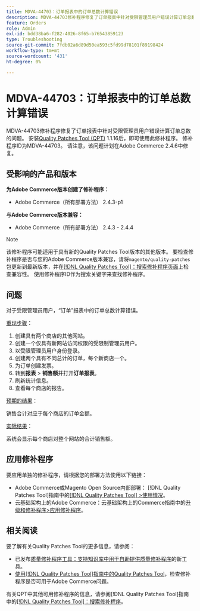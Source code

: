 ```yaml
---
title: MDVA-44703：订单报表中的订单总数计算错误
description: MDVA-44703修补程序修复了订单报表中针对受限管理员用户错误计算订单总数的问题。 安装[Quality Patches Tool (QPT)](https://experienceleague.adobe.com/en/docs/commerce-operations/tools/quality-patches-tool/quality-patches-tool-to-self-serve-quality-patches) 1.1.16后，即可使用此修补程序。 修补程序ID为MDVA-44703。 请注意，该问题计划在Adobe Commerce 2.4.6中修复。
feature: Orders
role: Admin
exl-id: bdd38ba6-f282-4026-8f65-b76543859123
type: Troubleshooting
source-git-commit: 7fdb02a6d89d50ea593c5fd99d78101f89198424
workflow-type: tm+mt
source-wordcount: '431'
ht-degree: 0%

---
```


# MDVA-44703：订单报表中的订单总数计算错误

MDVA-44703修补程序修复了订单报表中针对受限管理员用户错误计算订单总数的问题。 安装[Quality Patches Tool (QPT)](https://experienceleague.adobe.com/en/docs/commerce-operations/tools/quality-patches-tool/quality-patches-tool-to-self-serve-quality-patches) 1.1.16后，即可使用此修补程序。 修补程序ID为MDVA-44703。 请注意，该问题计划在Adobe Commerce 2.4.6中修复。

## 受影响的产品和版本

**为Adobe Commerce版本创建了修补程序：**

* Adobe Commerce（所有部署方法） 2.4.3-p1

**与Adobe Commerce版本兼容：**

* Adobe Commerce（所有部署方法） 2.4.3 - 2.4.4

>[!NOTE]
>
>该修补程序可能适用于具有新的Quality Patches Tool版本的其他版本。 要检查修补程序是否与您的Adobe Commerce版本兼容，请将`magento/quality-patches`包更新到最新版本，并在[[!DNL Quality Patches Tool]：搜索修补程序页面](https://experienceleague.adobe.com/en/docs/commerce-operations/tools/quality-patches-tool/quality-patches-tool-to-self-serve-quality-patches)上检查兼容性。 使用修补程序ID作为搜索关键字来查找修补程序。

## 问题

对于受限管理员用户，“订单”报表中的订单总数计算错误。

<u>重现步骤</u>：

1. 创建具有两个商店的其他网站。
1. 创建一个仅具有新网站访问权限的受限制管理员用户。
1. 以受限管理员用户身份登录。
1. 创建两个具有不同总计的订单，每个新商店一个。
1. 为订单创建发票。
1. 转到&#x200B;**报表** > **销售额**&#x200B;并打开&#x200B;**订单报表**。
1. 刷新统计信息。
1. 查看每个商店的报告。

<u>预期的结果</u>：

销售合计对应于每个商店的订单金额。

<u>实际结果</u>：

系统会显示每个商店对整个网站的合计销售额。

## 应用修补程序

要应用单独的修补程序，请根据您的部署方法使用以下链接：

* Adobe Commerce或Magento Open Source内部部署： [!DNL Quality Patches Tool]指南中的[[!DNL Quality Patches Tool] >使用情况](/help/tools/quality-patches-tool/usage.md)。
* 云基础架构上的Adobe Commerce：云基础架构上的Commerce指南中的[升级和修补程序>应用修补程序](https://experienceleague.adobe.com/docs/commerce-cloud-service/user-guide/develop/upgrade/apply-patches.html)。

## 相关阅读

要了解有关Quality Patches Tool的更多信息，请参阅：

* 已发布[质量修补程序工具：支持知识库中用于自助提供质量修补程序](https://experienceleague.adobe.com/en/docs/commerce-operations/tools/quality-patches-tool/quality-patches-tool-to-self-serve-quality-patches)的新工具。
* [使用[!DNL Quality Patches Tool]指南中的Quality Patches Tool](/help/tools/quality-patches-tool/patches-available-in-qpt/check-patch-for-magento-issue-with-magento-quality-patches.md)，检查修补程序是否可用于Adobe Commerce问题。

有关QPT中其他可用修补程序的信息，请参阅[!DNL Quality Patches Tool]指南中的[[!DNL Quality Patches Tool]：搜索修补程序](https://experienceleague.adobe.com/tools/commerce-quality-patches/index.html)。
